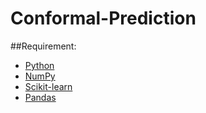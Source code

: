 # Conformal-Prediction

##Requirement:

- [Python](https://www.python.org/downloads/)
- [NumPy](https://numpy.org/)
- [Scikit-learn](https://scikit-learn.org/stable/install.html)
- [Pandas](https://pandas.pydata.org/)

